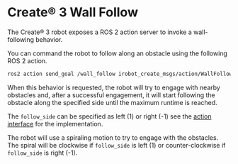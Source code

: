 # Create® 3 Wall Follow

The Create® 3 robot exposes a ROS 2 action server to invoke a wall-following behavior.

You can command the robot to follow along an obstacle using the following ROS 2 action.

```sh
ros2 action send_goal /wall_follow irobot_create_msgs/action/WallFollow "{follow_side: 1, max_runtime: {sec: 1, nanosec: 0}}"
```

When this behavior is requested, the robot will try to engage with nearby obstacles and, after a successful engagement, it will start following the obstacle along the specified side until the maximum runtime is reached.

The `follow_side` can be specified as left (1) or right (-1) see the [action interface](https://github.com/iRobotEducation/irobot_create_msgs/blob/main/action/WallFollow.action) for the implementation.

The robot will use a spiraling motion to try to engage with the obstacles.
The spiral will be clockwise if `follow_side` is left (1) or counter-clockwise if `follow_side` is right (-1).
